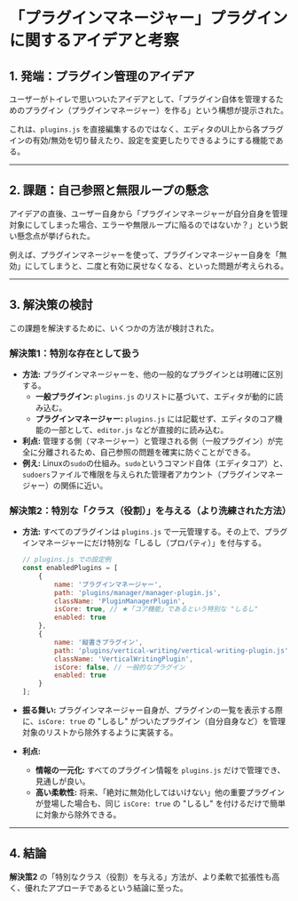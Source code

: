 # 「プラグインマネージャー」プラグインに関するアイデアと考察

## 1. 発端：プラグイン管理のアイデア

ユーザーがトイレで思いついたアイデアとして、「プラグイン自体を管理するためのプラグイン（プラグインマネージャー）を作る」という構想が提示された。

これは、`plugins.js` を直接編集するのではなく、エディタのUI上から各プラグインの有効/無効を切り替えたり、設定を変更したりできるようにする機能である。

---

## 2. 課題：自己参照と無限ループの懸念

アイデアの直後、ユーザー自身から「プラグインマネージャーが自分自身を管理対象にしてしまった場合、エラーや無限ループに陥るのではないか？」という鋭い懸念点が挙げられた。

例えば、プラグインマネージャーを使って、プラグインマネージャー自身を「無効」にしてしまうと、二度と有効に戻せなくなる、といった問題が考えられる。

---

## 3. 解決策の検討

この課題を解決するために、いくつかの方法が検討された。

### 解決策1：特別な存在として扱う

-   **方法:**
    プラグインマネージャーを、他の一般的なプラグインとは明確に区別する。
    -   **一般プラグイン:** `plugins.js` のリストに基づいて、エディタが動的に読み込む。
    -   **プラグインマネージャー:** `plugins.js` には記載せず、エディタのコア機能の一部として、`editor.js` などが直接的に読み込む。
-   **利点:**
    管理する側（マネージャー）と管理される側（一般プラグイン）が完全に分離されるため、自己参照の問題を確実に防ぐことができる。
-   **例え:**
    Linuxの`sudo`の仕組み。`sudo`というコマンド自体（エディタコア）と、`sudoers`ファイルで権限を与えられた管理者アカウント（プラグインマネージャー）の関係に近い。

### 解決策2：特別な「クラス（役割）」を与える（より洗練された方法）

-   **方法:**
    すべてのプラグインは `plugins.js` で一元管理する。その上で、プラグインマネージャーにだけ特別な「しるし（プロパティ）」を付与する。

    ```javascript
    // plugins.js での設定例
    const enabledPlugins = [
        {
            name: 'プラグインマネージャー',
            path: 'plugins/manager/manager-plugin.js',
            className: 'PluginManagerPlugin',
            isCore: true, // ★「コア機能」であるという特別な "しるし"
            enabled: true
        },
        {
            name: '縦書きプラグイン',
            path: 'plugins/vertical-writing/vertical-writing-plugin.js',
            className: 'VerticalWritingPlugin',
            isCore: false, // 一般的なプラグイン
            enabled: true
        }
    ];
    ```

-   **振る舞い:**
    プラグインマネージャー自身が、プラグインの一覧を表示する際に、`isCore: true` の "しるし" がついたプラグイン（自分自身など）を管理対象のリストから除外するように実装する。

-   **利点:**
    -   **情報の一元化:** すべてのプラグイン情報を `plugins.js` だけで管理でき、見通しが良い。
    -   **高い柔軟性:** 将来、「絶対に無効化してはいけない」他の重要プラグインが登場した場合も、同じ `isCore: true` の "しるし" を付けるだけで簡単に対象から除外できる。

---

## 4. 結論

**解決策2** の「特別なクラス（役割）を与える」方法が、より柔軟で拡張性も高く、優れたアプローチであるという結論に至った。
